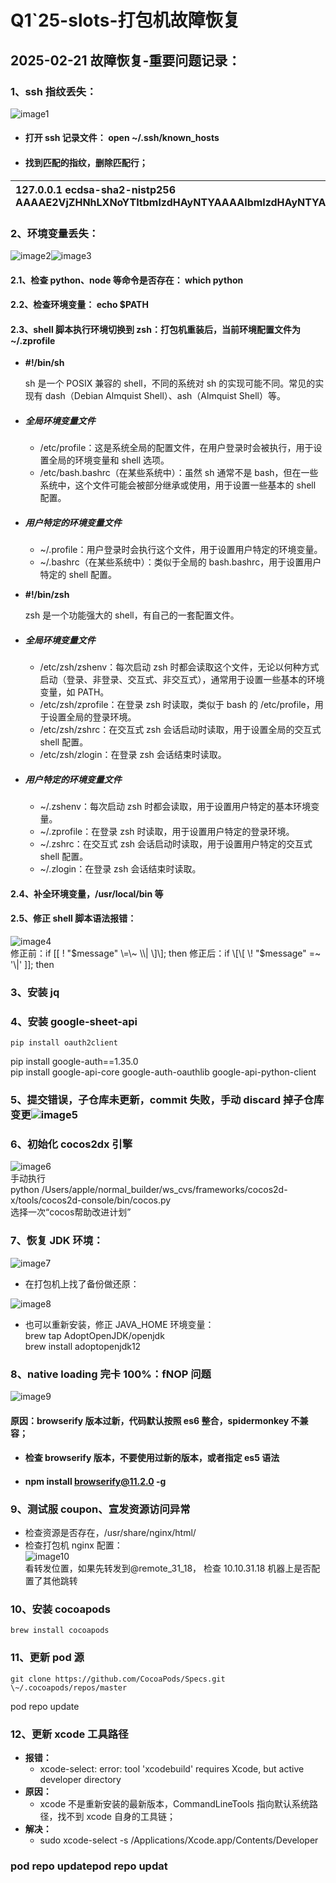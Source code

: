 # Q1\`25-slots-打包机故障恢复

## 2025-02-21 故障恢复-重要问题记录：

### 1、ssh 指纹丢失：

![image1](http://localhost:5173/WTC-Docs/assets/1758727509595_6993bf3f.png)

* #### 打开 ssh 记录文件： open \~/.ssh/known\_hosts

* #### 找到匹配的指纹，删除匹配行；

| 127.0.0.1 ecdsa-sha2-nistp256 AAAAE2VjZHNhLXNoYTItbmlzdHAyNTYAAAAIbmlzdHAyNTYAAABBBOUxINxyjH2hCUY9FqG59WcfYo/KjSMPux/gW0gOcNSC1oCQmagxwGqN9FnNmjZQbHxmH8Y7Iu9yez2g6HR4g3w= |
| :---- |

### 2、环境变量丢失：

![image2](http://localhost:5173/WTC-Docs/assets/1758727509596_cf2e7872.png)![image3](http://localhost:5173/WTC-Docs/assets/1758727509598_de206093.png)

#### 2.1、检查 python、node 等命令是否存在： which python

#### 2.2、检查环境变量：  echo $PATH

#### 2.3、shell 脚本执行环境切换到 zsh：打包机重装后，当前环境配置文件为 \~/.zprofile

* **\#\!/bin/sh**

  sh 是一个 POSIX 兼容的 shell，不同的系统对 sh 的实现可能不同。常见的实现有 dash（Debian Almquist Shell）、ash（Almquist Shell）等。

* ##### 全局环境变量文件

  * /etc/profile：这是系统全局的配置文件，在用户登录时会被执行，用于设置全局的环境变量和 shell 选项。  
  * /etc/bash.bashrc（在某些系统中）：虽然 sh 通常不是 bash，但在一些系统中，这个文件可能会被部分继承或使用，用于设置一些基本的 shell 配置。

* ##### 用户特定的环境变量文件

  * \~/.profile：用户登录时会执行这个文件，用于设置用户特定的环境变量。  
  * \~/.bashrc（在某些系统中）：类似于全局的 bash.bashrc，用于设置用户特定的 shell 配置。  
* **\#\!/bin/zsh**

  zsh 是一个功能强大的 shell，有自己的一套配置文件。

* ##### 全局环境变量文件

  * /etc/zsh/zshenv：每次启动 zsh 时都会读取这个文件，无论以何种方式启动（登录、非登录、交互式、非交互式），通常用于设置一些基本的环境变量，如 PATH。  
  * /etc/zsh/zprofile：在登录 zsh 时读取，类似于 bash 的 /etc/profile，用于设置全局的登录环境。  
  * /etc/zsh/zshrc：在交互式 zsh 会话启动时读取，用于设置全局的交互式 shell 配置。  
  * /etc/zsh/zlogin：在登录 zsh 会话结束时读取。

* ##### 用户特定的环境变量文件

  * \~/.zshenv：每次启动 zsh 时都会读取，用于设置用户特定的基本环境变量。  
  * \~/.zprofile：在登录 zsh 时读取，用于设置用户特定的登录环境。  
  * \~/.zshrc：在交互式 zsh 会话启动时读取，用于设置用户特定的交互式 shell 配置。  
  * \~/.zlogin：在登录 zsh 会话结束时读取。

#### 2.4、补全环境变量，/usr/local/bin 等

#### 2.5、修正 shell 脚本语法报错：

![image4](http://localhost:5173/WTC-Docs/assets/1758727509599_1b4b02a5.png)  
	 修正前：if \[\[ \! "$message" \=\~ \\| \]\]; then  
 修正后：if \[\[ \! "$message" \=\~ '\\|' \]\]; then

### 3、安装 jq

### 4、安装 google-sheet-api

	pip install oauth2client  
pip install google-auth==1.35.0  
pip install google-api-core google-auth-oauthlib google-api-python-client

### 5、提交错误，子仓库未更新，commit 失败，手动 discard 掉子仓库变更![image5](http://localhost:5173/WTC-Docs/assets/1758727509600_3e8e3e2b.png)

### 6、初始化 cocos2dx 引擎

![image6](http://localhost:5173/WTC-Docs/assets/1758727509602_b674e6b3.png)  
手动执行  
python /Users/apple/normal\_builder/ws\_cvs/frameworks/cocos2d-x/tools/cocos2d-console/bin/cocos.py  
选择一次“cocos帮助改进计划”

### 7、恢复 JDK 环境：

![image7](http://localhost:5173/WTC-Docs/assets/1758727509602_487814ba.png)

* 在打包机上找了备份做还原：

![image8](http://localhost:5173/WTC-Docs/assets/1758727509603_168b1a9d.png)

* 也可以重新安装，修正 JAVA\_HOME 环境变量：  
  brew tap AdoptOpenJDK/openjdk  
  brew install adoptopenjdk12

### 8、native loading 完卡 100%：fNOP 问题

![image9](http://localhost:5173/WTC-Docs/assets/1758727509605_67797f33.png)

#### 原因：browserify 版本过新，代码默认按照 es6 整合，spidermonkey 不兼容；

* #### 检查 browserify 版本，不要使用过新的版本，或者指定 es5 语法

* #### npm install browserify@11.2.0 \-g

### 9、测试服 coupon、宣发资源访问异常

* 检查资源是否存在，/usr/share/nginx/html/  
* 检查打包机 nginx 配置：  
  ![image10](http://localhost:5173/WTC-Docs/assets/1758727509593_07d8a7a4.png)  
  看转发位置，如果先转发到@remote\_31\_18， 检查 10.10.31.18 机器上是否配置了其他跳转  
  


### 10、安装 cocoapods

	brew install cocoapods

### 11、更新 pod 源

	git clone https://github.com/CocoaPods/Specs.git \~/.cocoapods/repos/master  
pod repo update

### 12、更新 xcode 工具路径

* **报错：**  
  * xcode-select: error: tool 'xcodebuild' requires Xcode, but active developer directory   
* **原因：**  
  * xcode 不是重新安装的最新版本，CommandLineTools 指向默认系统路径，找不到 xcode 自身的工具链；  
* **解决：**  
  * sudo xcode-select \-s /Applications/Xcode.app/Contents/Developer

### pod repo updatepod repo updat



















